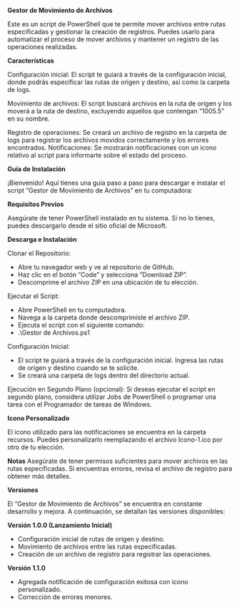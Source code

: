 __Gestor de Movimiento de Archivos__

Este es un script de PowerShell que te permite mover archivos entre rutas especificadas y gestionar la creación de registros. Puedes usarlo para automatizar el proceso de mover archivos y mantener un registro de las operaciones realizadas.



__Características__


Configuración inicial:
El script te guiará a través de la configuración inicial, donde podrás especificar las rutas de origen y destino, así como la carpeta de logs.

Movimiento de archivos:
El script buscará archivos en la ruta de origen y los moverá a la ruta de destino, excluyendo aquellos que contengan “1005.5” en su nombre.

Registro de operaciones:
Se creará un archivo de registro en la carpeta de logs para registrar los archivos movidos correctamente y los errores encontrados.
Notificaciones: Se mostrarán notificaciones con un icono relativo al script para informarte sobre el estado del proceso.



__Guía de Instalación__



¡Bienvenido! Aquí tienes una guía paso a paso para descargar e instalar el script “Gestor de Movimiento de Archivos” en tu computadora:


__Requisitos Previos__

Asegúrate de tener PowerShell instalado en tu sistema. Si no lo tienes, puedes descargarlo desde el sitio oficial de Microsoft.



__Descarga e Instalación__

Clonar el Repositorio:

- Abre tu navegador web y ve al repositorio de GitHub.
- Haz clic en el botón “Code” y selecciona “Download ZIP”.
- Descomprime el archivo ZIP en una ubicación de tu elección.


Ejecutar el Script:
- Abre PowerShell en tu computadora.
- Navega a la carpeta donde descomprimiste el archivo ZIP.
- Ejecuta el script con el siguiente comando:
- .\Gestor de Archivos.ps1

Configuración Inicial:

- El script te guiará a través de la configuración inicial. Ingresa las rutas de origen y destino cuando se te solicite.
- Se creará una carpeta de logs dentro del directorio actual.

Ejecución en Segundo Plano (opcional):
Si deseas ejecutar el script en segundo plano, considera utilizar Jobs de PowerShell o programar una tarea con el Programador de tareas de Windows.



__Icono Personalizado__

El icono utilizado para las notificaciones se encuentra en la carpeta recursos. Puedes personalizarlo reemplazando el archivo Icono-1.ico por otro de tu elección.



__Notas__
Asegúrate de tener permisos suficientes para mover archivos en las rutas especificadas.
Si encuentras errores, revisa el archivo de registro para obtener más detalles.



__Versiones__

El “Gestor de Movimiento de Archivos” se encuentra en constante desarrollo y mejora. A continuación, se detallan las versiones disponibles:

__Versión 1.0.0 (Lanzamiento Inicial)__

- Configuración inicial de rutas de origen y destino.
- Movimiento de archivos entre las rutas especificadas.
- Creación de un archivo de registro para registrar las operaciones.



__Versión 1.1.0__
- Agregada notificación de configuración exitosa con icono personalizado.
- Corrección de errores menores.
